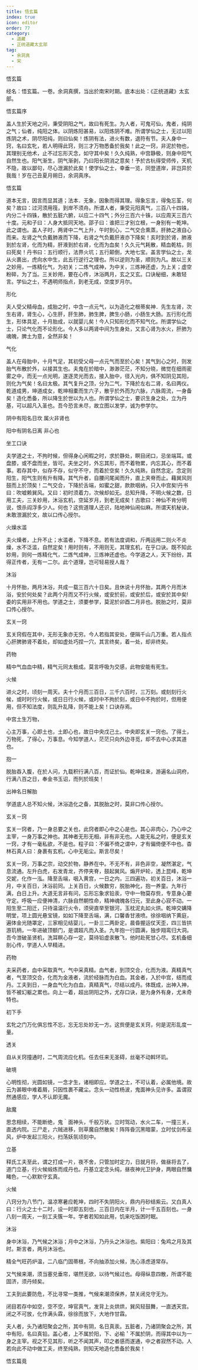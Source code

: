 ```yaml
---
title: 悟玄篇
index: true
icon: editor
order: 77
category:
  - 道藏
  - 正统道藏太玄部
tag:
  - 余洞真
  - 宋
---
```


悟玄篇  

经名：悟玄篇。一卷。余洞真撰，当出於南宋时期。底本出处：《正统道藏》太玄部。  

悟玄篇序  

盖人生於天地之问，秉受阴阳之气，故曰有死生。为人者，可鬼可仙，鬼者，纯阴之气；仙者，纯阳之体。以阴炼阳甚易，以阳炼阴不难。所谓学仙之士，无过以阳炼阴之术，阴尽阳纯，则曰仙矣！炼阴有法，进火有数，退符有节。夫人身中一窍，名曰玄牝，若人明得此窍，则三才万物悉备於我矣！此之一窍，非泥於物也，其理别无他术，止不过忘形灭念，如守其中矣！久久纯熟，中宫静极，则身中阳气自然生也。阳气渐生，阴气渐剥，乃曰阳长阴消之意矣！予於古杭得受师传，天机不隐，故以鄙句，尽心泄漏於此矣！使学仙之士，幸垂一览，同登道岸，非岂异於我哉！岁在己丑夏月朔日，余洞真序。  

悟玄篇  

道本无言，因言而显其道；法本．无象，因象而得其理。得象忘言，得兔忘荃，何矣？故曰：过河须用筏，到岸不须舟。所谓人者，秉受元阳真气，三百八十四铢，内分二十四铢，散於五脏六腑，以应二十四气；外分三百六十铢，以应周天三百六十度。元和子曰：人身大抵同天地。邵子曰：谁把三才别立根，一身别有一乾坤。此之谓也。盖人子时，两肾中二气上升，午时到心，二气交合熏蒸，肝肺之液自心而来。左肾之气负戴肺液而下降，右肾之气负戴肝液亦下降矣！亥时到於肾，肺液到於左肾，化而为精，肝液到於右肾，化而为血矣！久久元气耗散，精血乾枯，则曰死矣！丹书曰：五行顺行，法界火坑；五行颠倒，大地七宝。盖言学仙之士，龙从火裹出，虎向水中生，此五行逆行之理也。所以逆则为圣，顺则为凡。故以三关之妙用，一炼精化气，为初关；二炼气成神，为中关，三炼神还虚，为上关；虚空粉碎，为了当。三关妙用，要在心传，沐浴两月，玄之又玄。口诀秘细，未敢轻言。学仙之士，不遇明师指点，到老无成，空度岁月尔。  

形化  

夫人受父精母血，成胎之时，中含一点元气，以为造化之根蒂矣神．先生左肾，次生右肾，肾生心，心生肝，肝生肺，肺生脾，脾生小肠，小肠生大肠。五行形化而生，形体具足，十月胎成，以就婴儿矣！今人只知形化而不知气化。所谓学仙之士，只论气化而不论形化。今人多以两肾中间为生身处，又言心肾为水火，肝肺为魂魄，脾土为意，全然非矣！  

气化  

盖人在母胎中，十月气足，其初受父母一点元气而至於心矣！其气到心之时，则发胎气布散於外，以接其生也。夫鬼在於暗中，渺渺茫茫，不知分晓，微觉在细雨密雾之中，而无一点光明，遂逐灵光而去，接入胎中，径入光内，俱不知阴见其阳，则化为气矣！名曰太极。其气复升之顶，分为二气，下降於左右二肾，名曰两仪。乾道成男，坤道成女，乾坤相橐而生六子，散乎於外而为六脉，六脉周流，一身备矣！造化悉备，所以降生於世以为人也。所谓学仙之士，要识生身之处，立为丹基，可以超凡入圣也。吾今恐言未尽，故立图以发学，诚为参学尔。  

阴中有阳名日坎 属火非肾也  

阳中有阴名日离 非心也  

坐工口诀  

夫学道之士，不拘时候，但得身心闲暇之时，求於静处，瞑目闭口，忌坐端耳。或盘膝，或不盘而坐，皆可。夫坐之时，外忘其形，而不着物累，内忘其心，而不着事。若存其中，似存不存，似守不守，而着於空矣！久久纯熟，自然念定。念定则阳生，阳气生则有升有降。其气升者，自腰问尾闻而升，直上夹脊而止。藉巽风则鼓而上於顶矣！二气交合，下降於舌端，如蜜之甜，款款咽纳，只入中宫矣!丹书曰：吹嘘赖巽风。又曰：初时须着力，次候却如无。总知升降，不明火候之数，日用工夫，三关妙用，沐浴玄机，空延岁月，到老无成矣！古歌曰：神仙不肯分明说，恨杀阎浮多少人。何也？这赀道理人还识，陆地神仙闹似麻。所谓天机秘诀，未敢泄漏於文，故以口传心授尔。  

火燥水滥  

夫火燥者，上升不止；水滥者，下降不息。若有法度调和，斤两运用二则火不炎燥，水不泛滥，自然定矣！用时则有，不用则无，其理玄机，在乎口诀。既不知此妙用，则何一炼精化气，二炼气成神，三炼神还虚也。今学道之人，天下纷纷，其得正传者，无有一二尔。此个道理，岂可轻易授人哉？  

沐浴  

十月怀胎，两月沐浴，共成一载三百六十日矣。且休说十月怀胎，其两个月而沐浴，安於何处矣？此两个月而又不行火候，或安於前，或安於后，或安於其中矣!委的实用非不用也。学道之士，须要参学，莫泥於卯酉二月非也。脱胎之时，莫非口传心授尔。  

玄关一窍  

玄关窍假在其中，无形无象亦无穷。今人若指其安处，便隔千山几万重。若人指点心肝脾肺肾不着处，却如虚处巧捏一穴，其言终矣，着一处，却非终矣。  

药物  

精中气血血中精，精气元同太极成。莫言呼吸为交感，此物安能有死生。  

火候  

进火之时，顷刻一周天。夫十个月而三百日，三千六百时，三万刻。或刻刻行火候，或时时行火候，或日日行火候，或时中不拘於刻，或日中不拘於时，但用便用，但不知法度，则乱升乱降，则不能上矣！口诀存焉。  

中宫土生万物，  

心主万事，心即土也，土即心也，故日中央戊己土。中央即玄关一窍也。了得土，万物死，了得心，万事息。今知学道人，茫茫只向外边寻觅，却不去中心求其道也。  

抱一  

脱胎吞入腹，在於人问，九载积行满八百，而证於仙。乾坤往来，游遍名山洞府，行满八百之日，奉金书玉诏，而列於班矣！  

出神名日解胎  

学道底人总不知火候，沐浴造化之备，其脱胎之时，莫非口传心授尔。  

玄关－窍  

玄关一窍者，乃一身总要之关也，此窍者即心中之心是也。其心非肉心，乃心中之主宰，一身万事之神也。其神者无形无相，非有非无也。人能无私之时，便是玄关一窍，才有一毫私欲，不是也。程子曰：不偏不倚之谓中，才有偏倚便不中也。杳林石真人曰：身裹有玄机，心中无垢尘。斯言尽矣！  

玄关一窍，万事之宗，动交於物，静养在中。不无不有，非色非空，凝然湛定，气息流通。左升白虎，右发青龙，齐停夹脊，鼓起巽风。煽开炉轮，透上昆峰，乾坤交妮，化作一泓。降至舌端，咽入黄宫，一日之内，三四遍功，初关百日，沐浴一月，中关百日，沐浴前同。上关百日，火候数穷，脱胎神化，抱一养童。九年行满，白日上升。大道无言非有问，忘形忘象求铅汞，守中一物莫存赀，专意身心要守定。呼吸一应便神清，六脉自然朝性命，精神魂魄各归元，至此身心寂不动。一阳生至二阳迁，只待温温行火令，须臾直举至银河，玉枕泥丸如火烘。乾坤交媾降明堂，项上圆光悬宝镜，如如下降至舌端，满，口馨香甘液喷。徐徐咽纳下黄庭，遍体金光随罩定，三家相见结婴儿，一卦三二两卦定。晨昏握运仗天歪，四三皆拱游玑柄，一年进破顶额门，是谓超凡而入圣。九年抱一行圆满，独步翔鸾归大洞。吾今泄破圣贤机，洗耳瞑心存一定，莫待铅虚汞散飞，他时赴死甘心尽。玄机备细剖心传，学道人人早精进。  

药物  

夫采药者，血中采取真气，气中采真精。血气者，到顶交合，化而为液。真精真气者，气至顶交合，化而为金液者，流於经脉而为白血。其金者，入於中宫，结而成丹。工夫到日，一身血气化为白血，真精真气，尽结以成丹。体既成，出神入神，皆不被幻躯之累也。向上一着，超出阴阳之外，尤存口诀，是为身外有身，尤未奇特也。  

初下手  

玄牝之门万化俱忘性不忘，忘无忘处妙无一方。这赀便是玄关窍，何是泥形乱度一量。  

透关  

自从关窍撞通时，二气周流应化机。任去任来无圣碍，丝毫不动斡环玑。  

破境  

心明性彻，光圆如镜，一念才生，诸相即应。学道之士，不可认着，必属他境。故云为甚眼中难着屑，只因性裹不藏尘。念头一动性杨波，鬼面神头见许多。盖谓寂然通感应，学人不认即无魔。  

敌魔  

思念相续，不能断绝，鬼｀面神头，千般万状。立时驾动，水火二车，一撞三关，直透内院。三尸走，六贼进移，则草魔自然散矣！阵阵昏沉黑暗蒙，立时仗剑布呈风，炉中发起三阳火，扫荡妖氛顷刻中。  

立基  

释氏工夫至此，谓之打成一片，夜不舍，只管加时定力，日就月将，做昼将去了，道门立基，行火候缎炼而成丹也。丹基立定念头纯，昼夜神光卫护身，两眼自然慵睹色，一心默默守玄真。  

火候  

八窍分为八节门，温凉寒暑应乾坤，四时不失阴阳火，鼎内丹砂结紫云。又白真人曰：行火之士十二时，设一时即五刻也，三百日内在半月，计一千五百刻也。一身八刻一周天，一刻工夫簇一年。学者若知如此用，饥来吃饭困时眠。  

沐浴  

身中沐浴，乃气候之沐浴；月中之沐浴，乃丹头之沐浴也。紫阳曰：兔鸡之月及其时。斯言者，两月沐浴也。  

精全气旺药炉温，二八临门固蒂根，不向抽添加火候，洗心涤虑道常存。  

又气候来潮，须当塞兑垂帘，堪然无欲，以待气候过也。母得纵意四散，所谓不能固济，须丹倾矣。  

工夫到此要防危，不比寻常一类推，气候来潮须保养，禁关闭兑守无为。  

闭目若存中如空，空不空，坤官真气，发背上炎烘烘，巽风轻鼓舞，一直透天宫。闭之不可放，化作满头霖，徐徐而放下，大地作甘霖。  

夫人者，头乃诸阳聚会之所，其中有阴，名日真汞。五脏者，乃诸阴聚会之所，其中有阳，名曰真铅。盖心者，上不属於阳，下、必榆＇不属於阴，而得其中以为一身之主宰。视之不见其形，听之不闻其声，叩之者感而遂通，中之者寂然不动。人若向此不动中做工夫，终至纯熟，则知天地造化悉备於我矣！  

悟玄篇竟  
